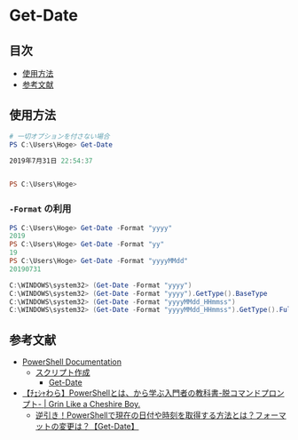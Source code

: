 # Get-Date #

## 目次 ##

* [使用方法](#使用方法)
* [参考文献](#参考文献)

## 使用方法 ##

```PowerShell
# 一切オプションを付さない場合
PS C:\Users\Hoge> Get-Date

2019年7月31日 22:54:37


PS C:\Users\Hoge>
```

### `-Format` の利用 ###

```PowerShell
PS C:\Users\Hoge> Get-Date -Format "yyyy"
2019
PS C:\Users\Hoge> Get-Date -Format "yy"
19
PS C:\Users\Hoge> Get-Date -Format "yyyyMMdd"
20190731
```

```PowerShell
C:\WINDOWS\system32> (Get-Date -Format "yyyy")                               # return : 2019
C:\WINDOWS\system32> (Get-Date -Format "yyyy").GetType().BaseType            # return : System.String
C:\WINDOWS\system32> (Get-Date -Format "yyyyMMdd_HHmmss")                    # return : 20190807_231205
C:\WINDOWS\system32> (Get-Date -Format "yyyyMMdd_HHmmss").GetType().FullName # return : System.String
```

## 参考文献 ##

* [PowerShell Documentation](https://docs.microsoft.com/ja-jp/powershell/?view=powershell-6)
  * [スクリプト作成](https://docs.microsoft.com/ja-jp/powershell/scripting/overview?view=powershell-6)
    * [Get-Date](https://docs.microsoft.com/ja-jp/powershell/module/Microsoft.PowerShell.Utility/Get-Date?view=powershell-6)
* [【ﾁｪｼｬわら】PowerShellとは、から学ぶ入門者の教科書-脱コマンドプロンプト- | Grin Like a Cheshire Boy.](https://cheshire-wara.com/)
  * [逆引き！PowerShellで現在の日付や時刻を取得する方法とは？フォーマットの変更は？【Get-Date】](https://cheshire-wara.com/powershell/ps-cmdlets/system-service/get-date/)

<!-- EOF -->
